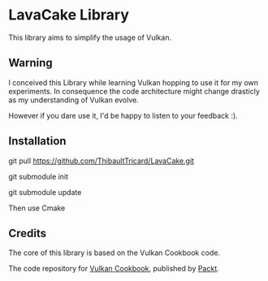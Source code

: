 # LavaCake Library

This library aims to simplify the usage of Vulkan.

## Warning
I conceived this Library while learning Vulkan hopping to use it for my own experiments.
In consequence the code architecture might change drasticly as my understanding of Vulkan evolve.

However if you dare use it, I'd be happy to listen to your feedback :).


## Installation

git pull https://github.com/ThibaultTricard/LavaCake.git

git submodule init

git submodule update

Then use Cmake


## Credits

The core of this library is based on the Vulkan Cookbook code.  

The code repository for [Vulkan Cookbook](https://www.packtpub.com/game-development/vulkan-cookbook?utm_source=github&utm_medium=repository&utm_campaign=9781786468154), published by [Packt](https://www.packtpub.com/).


